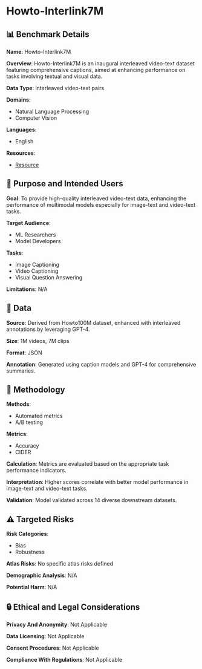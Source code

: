# Howto-Interlink7M

## 📊 Benchmark Details

**Name**: Howto-Interlink7M

**Overview**: Howto-Interlink7M is an inaugural interleaved video-text dataset featuring comprehensive captions, aimed at enhancing performance on tasks involving textual and visual data.

**Data Type**: interleaved video-text pairs

**Domains**:
- Natural Language Processing
- Computer Vision

**Languages**:
- English

**Resources**:
- [Resource](http://fingerrec.github.io/cosmo)

## 🎯 Purpose and Intended Users

**Goal**: To provide high-quality interleaved video-text data, enhancing the performance of multimodal models especially for image-text and video-text tasks.

**Target Audience**:
- ML Researchers
- Model Developers

**Tasks**:
- Image Captioning
- Video Captioning
- Visual Question Answering

**Limitations**: N/A

## 💾 Data

**Source**: Derived from Howto100M dataset, enhanced with interleaved annotations by leveraging GPT-4.

**Size**: 1M videos, 7M clips

**Format**: JSON

**Annotation**: Generated using caption models and GPT-4 for comprehensive summaries.

## 🔬 Methodology

**Methods**:
- Automated metrics
- A/B testing

**Metrics**:
- Accuracy
- CIDER

**Calculation**: Metrics are evaluated based on the appropriate task performance indicators.

**Interpretation**: Higher scores correlate with better model performance in image-text and video-text tasks.

**Validation**: Model validated across 14 diverse downstream datasets.

## ⚠️ Targeted Risks

**Risk Categories**:
- Bias
- Robustness

**Atlas Risks**:
No specific atlas risks defined

**Demographic Analysis**: N/A

**Potential Harm**: N/A

## 🔒 Ethical and Legal Considerations

**Privacy And Anonymity**: Not Applicable

**Data Licensing**: Not Applicable

**Consent Procedures**: Not Applicable

**Compliance With Regulations**: Not Applicable

